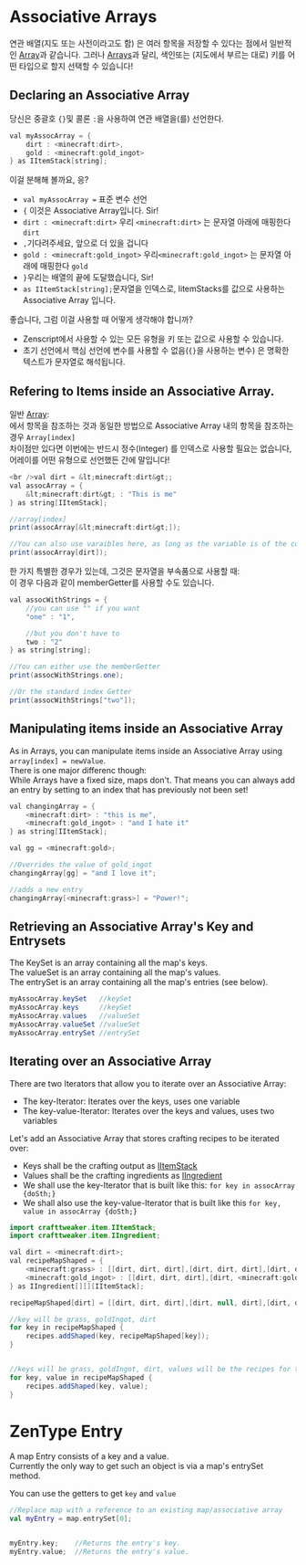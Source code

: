 # Associative Arrays

연관 배열(지도 또는 사전이라고도 함) 은 여러 항목을 저장할 수 있다는 점에서 일반적인 [Array](Arrays_and_Loops/)과 같습니다. 그러나 [Arrays](Arrays_and_Loops/)과 달리, 색인또는 (지도에서 부르는 대로) 키를 어떤 타입으로 할지 선택할 수 있습니다!

## Declaring an Associative Array

당신은 중괄호 `{}`및 콜론 `:`을 사용하여 연관 배열을(를) 선언한다.

```JAVA
val myAssocArray = {
    dirt : <minecraft:dirt>,
    gold : <minecraft:gold_ingot>
} as IItemStack[string];
```

이걸 분해해 볼까요, 응?

- `val myAssocArray =` 표준 변수 선언
- `{` 이것은 Associative Array입니다. Sir!
- `dirt : <minecraft:dirt>` 우리 `<minecraft:dirt>` 는 문자열 아래에 매핑한다 `dirt`
- `,`기다려주세요, 앞으로 더 있을 겁니다
- `gold : <minecraft:gold_ingot>` 우리`<minecraft:gold_ingot>` 는 문자열 아래에 매핑한다 `gold`
- `}`우리는 배열의 끝에 도달했습니다, Sir!
- `as IItemStack[string];`문자열을 인덱스로, IitemStacks를 값으로 사용하는 Associative Array 입니다.

좋습니다, 그럼 이걸 사용할 때 어떻게 생각해야 합니까?

- Zenscript에서 사용할 수 있는 모든 유형을 키 또는 값으로 사용할 수 있습니다.
- 초기 선언에서 핵심 선언에 변수를 사용할 수 없음(`{}`을 사용하는 변수) 은 명확한 텍스트가 문자열로 해석됩니다.

## Refering to Items inside an Associative Array.

일반 [Array](Arrays_and_Loops/):  
에서 항목을 참조하는 것과 동일한 방법으로 Associative Array 내의 항목을 참조하는 경우 `Array[index]`  
차이점만 있다면 이번에는 반드시 정수(Integer) 를 인덱스로 사용할 필요는 없습니다, 어레이를 어떤 유형으로 선언했든 간에 말입니다!

```JAVA
<br />val dirt = &lt;minecraft:dirt&gt;;
val assocArray = {
    &lt;minecraft:dirt&gt; : "This is me"
} as string[IItemStack];

//array[index]
print(assocArray[&lt;minecraft:dirt&gt;]);

//You can also use varaibles here, as long as the variable is of the correct type
print(assocArray[dirt]);
```

한 가지 특별한 경우가 있는데, 그것은 문자열을 부속품으로 사용할 때:   
이 경우 다음과 같이 memberGetter를 사용할 수도 있습니다.

```JAVA
val assocWithStrings = {
    //you can use "" if you want
    "one" : "1",

    //but you don't have to
    two : "2"
} as string[string];

//You can either use the memberGetter
print(assocWithStrings.one);

//Or the standard index Getter
print(assocWithStrings["two"]);
```

## Manipulating items inside an Associative Array

As in Arrays, you can manipulate items inside an Associative Array using `array[index] = newValue`.  
There is one major differenc though:  
While Arrays have a fixed size, maps don't. That means you can always add an entry by setting to an index that has previously not been set!

```JAVA
val changingArray = {
    <minecraft:dirt> : "this is me",
    <minecraft:gold_ingot> : "and I hate it"
} as string[IItemStack];

val gg = <minecraft:gold>;

//Overrides the value of gold_ingot
changingArray[gg] = "and I love it";

//adds a new entry
changingArray[<minecraft:grass>] = "Power!";
```

## Retrieving an Associative Array's Key and Entrysets

The KeySet is an array containing all the map's keys.  
The valueSet is an array containing all the map's values.  
The entrySet is an array containing all the map's entries (see below).

```JAVA
myAssocArray.keySet   //keySet
myAssocArray.keys     //keySet
myAssocArray.values   //valueSet
myAssocArray.valueSet //valueSet
myAssocArray.entrySet //entrySet
```

## Iterating over an Associative Array

There are two Iterators that allow you to iterate over an Associative Array:

- The key-Iterator: Iterates over the keys, uses one variable
- The key-value-Iterator: Iterates over the keys and values, uses two variables

Let's add an Associative Array that stores crafting recipes to be iterated over:

- Keys shall be the crafting output as [IItemStack](/Vanilla/Items/IItemStack/)
- Values shall be the crafting ingredients as [IIngredient](/Vanilla/Variable_Types/IIngredient/)
- We shall use the key-Iterator that is built like this: `for key in assocArray {doSth;}`
- We shall also use the key-value-Iterator that is built like this `for key, value in assocArray {doSth;}`

```JAVA
import crafttweaker.item.IItemStack;
import crafttweaker.item.IIngredient;

val dirt = <minecraft:dirt>;
val recipeMapShaped = {
    <minecraft:grass> : [[dirt, dirt, dirt],[dirt, dirt, dirt],[dirt, dirt, dirt]],
    <minecraft:gold_ingot> : [[dirt, dirt, dirt],[dirt, <minecraft:gold_ingot>, dirt],[dirt, dirt, dirt]]
} as IIngredient[][][IItemStack];

recipeMapShaped[dirt] = [[dirt, dirt, dirt],[dirt, null, dirt],[dirt, dirt, dirt]];

//key will be grass, goldIngot, dirt
for key in recipeMapShaped {
    recipes.addShaped(key, recipeMapShaped[key]);
}


//keys will be grass, goldIngot, dirt, values will be the recipes for them
for key, value in recipeMapShaped {
    recipes.addShaped(key, value);
}
```

# ZenType Entry

A map Entry consists of a key and a value.  
Currently the only way to get such an object is via a map's entrySet method.

You can use the getters to get `key` and `value`

```kotlin
//Replace map with a reference to an existing map/associative array
val myEntry = map.entrySet[0];


myEntry.key;    //Returns the entry's key.
myEntry.value;  //Returns the entry's value.
```